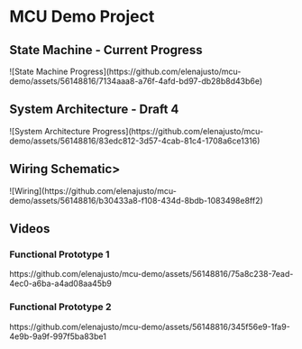 # MCU Demo Project

<h2>State Machine - Current Progress</h2>
![State Machine Progress](https://github.com/elenajusto/mcu-demo/assets/56148816/7134aaa8-a76f-4afd-bd97-db28b8d43b6e)

<h2>System Architecture - Draft 4</h2>
![System Architecture Progress](https://github.com/elenajusto/mcu-demo/assets/56148816/83edc812-3d57-4cab-81c4-1708a6ce1316)

<h2>Wiring Schematic></h2>
![Wiring](https://github.com/elenajusto/mcu-demo/assets/56148816/b30433a8-f108-434d-8bdb-1083498e8ff2)

<h2>Videos</h2>

<h3>Functional Prototype 1</h3>
https://github.com/elenajusto/mcu-demo/assets/56148816/75a8c238-7ead-4ec0-a6ba-a4ad08aa45b9

<h3>Functional Prototype 2</h3>
https://github.com/elenajusto/mcu-demo/assets/56148816/345f56e9-1fa9-4e9b-9a9f-997f5ba83be1
